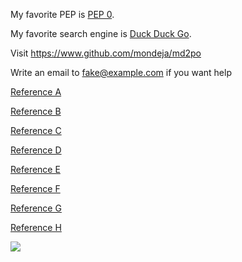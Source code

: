 My favorite PEP is [PEP 0](https://www.python.org/dev/peps/).

My favorite search engine is [Duck Duck Go](https://duckduckgo.com "The best search engine for privacy").

Visit <https://www.github.com/mondeja/md2po>

Write an email to <fake@example.com> if you want help

[Reference A][1]

[Reference B][2]

[Reference C][3]

[Reference D][4]

[Reference E][5]

[Reference F][6]

[Reference G][7]

[Reference H][8]

[1]: https://github.com/mondeja/md2po
[2]: https://github.com/mondeja/md2po "Second reference"
[3]: https://github.com/mondeja/md2po 'Third reference'
[4]: https://github.com/mondeja/md2po (Fourth reference)
[5]: <https://github.com/mondeja/md2po>
[6]: <https://github.com/mondeja/md2po> "Sixth reference"
[7]: <https://github.com/mondeja/md2po> 'Seventh reference'
[8]: <https://github.com/mondeja/md2po> (Eighth reference)

![](/url)
